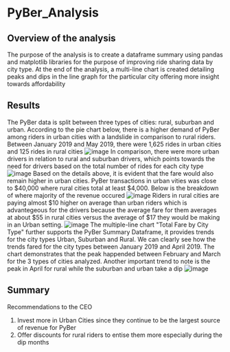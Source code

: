 # PyBer_Analysis
## Overview of the analysis
The purpose of the analysis is to create a dataframe summary using pandas and matplotlib libraries for the purpose of improving ride sharing data by city type. At the end of the analysis, a multi-line chart is created detailing peaks and dips in the line graph for the particular city offering more insight towards affordability
## Results
The PyBer data is split between three types of cities: rural, suburban and urban. According to the pie chart below, there is a higher demand of PyBer among riders in urban cities with a landslide in comparison to rural riders. Between January 2019 and May 2019, there were 1,625 rides in urban cities and 125 rides in rural cities ![image](https://user-images.githubusercontent.com/74630767/103511073-f7a0c180-4e2b-11eb-8e6a-fe0fbc341b95.png)
In comparison, there were more urban drivers in relation to rural and suburban drivers, which points towards the need for drivers based on the total number of rides for each city type ![image](https://user-images.githubusercontent.com/74630767/103511128-0ab39180-4e2c-11eb-897f-42a30b0b04ce.png)
Based on the details above, it is evident that the fare would also remain higher in urban cities. PyBer transactions in urban vities was close to $40,000 where rural cities total at least $4,000. Below is the breakdown of where majority of the revenue occured ![image](https://user-images.githubusercontent.com/74630767/103511329-78f85400-4e2c-11eb-950e-bfdb2587a413.png)
Riders in rural cities are paying almost $10 higher on average than urban riders which is advantegeous for the drivers because the average fare for them averages at about $55 in rural cities versus the average of $17 they would be making in an Urban setting. ![image](https://user-images.githubusercontent.com/74630767/103511787-47cc5380-4e2d-11eb-8f4d-3057cd184f17.png)
The multiple-line chart "Total Fare by City Type" further supports the PyBer Summary Dataframe, it provides trends for the city types Urban, Suburban and Rural. We can clearly see how the trends fared for the city types between January 2019 and April 2019. The chart demonstrates that the peak happended between February and March for the 3 types of cities analyzed. Another important trend to note is the peak in April for rural while the suburban and urban take a dip ![image](https://user-images.githubusercontent.com/74630767/103512340-2455d880-4e2e-11eb-8dca-3106c191d9a6.png)
## Summary
Recommendations to the CEO
1) Invest more in Urban Cities since they continue to be the largest source of revenue for PyBer
2) Offer discounts for rural riders to entise them more especially during the dip months
